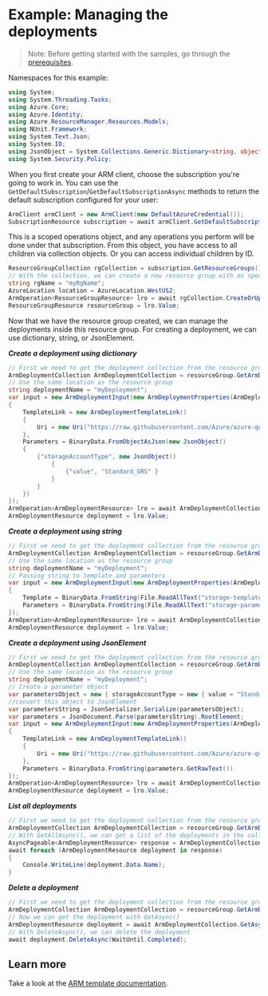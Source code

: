 # Example: Managing the deployments

>Note: Before getting started with the samples, go through the [prerequisites](https://github.com/Azure/azure-sdk-for-net/tree/main/sdk/resourcemanager/Azure.ResourceManager#prerequisites).

Namespaces for this example:
```C# Snippet:Manage_Deployments_Namespaces
using System;
using System.Threading.Tasks;
using Azure.Core;
using Azure.Identity;
using Azure.ResourceManager.Resources.Models;
using NUnit.Framework;
using System.Text.Json;
using System.IO;
using JsonObject = System.Collections.Generic.Dictionary<string, object>;
using System.Security.Policy;
```

When you first create your ARM client, choose the subscription you're going to work in. You can use the `GetDefaultSubscription`/`GetDefaultSubscriptionAsync` methods to return the default subscription configured for your user:

```C# Snippet:Readme_DefaultSubscription
ArmClient armClient = new ArmClient(new DefaultAzureCredential());
SubscriptionResource subscription = await armClient.GetDefaultSubscriptionAsync();
```

This is a scoped operations object, and any operations you perform will be done under that subscription. From this object, you have access to all children via collection objects. Or you can access individual children by ID.

```C# Snippet:Readme_GetResourceGroupCollection
ResourceGroupCollection rgCollection = subscription.GetResourceGroups();
// With the collection, we can create a new resource group with an specific name
string rgName = "myRgName";
AzureLocation location = AzureLocation.WestUS2;
ArmOperation<ResourceGroupResource> lro = await rgCollection.CreateOrUpdateAsync(WaitUntil.Completed, rgName, new ResourceGroupData(location));
ResourceGroupResource resourceGroup = lro.Value;
```

Now that we have the resource group created, we can manage the deployments inside this resource group. For creating a deployment, we can use dictionary, string, or JsonElement.

***Create a deployment using dictionary***

```C# Snippet:Managing_Deployments_CreateADeployment
// First we need to get the deployment collection from the resource group
ArmDeploymentCollection ArmDeploymentCollection = resourceGroup.GetArmDeployments();
// Use the same location as the resource group
string deploymentName = "myDeployment";
var input = new ArmDeploymentInput(new ArmDeploymentProperties(ArmDeploymentMode.Incremental)
{
    TemplateLink = new ArmDeploymentTemplateLink()
    {
        Uri = new Uri("https://raw.githubusercontent.com/Azure/azure-quickstart-templates/master/quickstarts/microsoft.storage/storage-account-create/azuredeploy.json")
    },
    Parameters = BinaryData.FromObjectAsJson(new JsonObject()
    {
        {"storageAccountType", new JsonObject()
            {
                {"value", "Standard_GRS" }
            }
        }
    })
});
ArmOperation<ArmDeploymentResource> lro = await ArmDeploymentCollection.CreateOrUpdateAsync(WaitUntil.Completed, deploymentName, input);
ArmDeploymentResource deployment = lro.Value;
```

***Create a deployment using string***

```C# Snippet:Managing_Deployments_CreateADeploymentUsingString
// First we need to get the deployment collection from the resource group
ArmDeploymentCollection ArmDeploymentCollection = resourceGroup.GetArmDeployments();
// Use the same location as the resource group
string deploymentName = "myDeployment";
// Passing string to template and parameters
var input = new ArmDeploymentInput(new ArmDeploymentProperties(ArmDeploymentMode.Incremental)
{
    Template = BinaryData.FromString(File.ReadAllText("storage-template.json")),
    Parameters = BinaryData.FromString(File.ReadAllText("storage-parameters.json"))
});
ArmOperation<ArmDeploymentResource> lro = await ArmDeploymentCollection.CreateOrUpdateAsync(WaitUntil.Completed, deploymentName, input);
ArmDeploymentResource deployment = lro.Value;
```

***Create a deployment using JsonElement***

```C# Snippet:Managing_Deployments_CreateADeploymentUsingJsonElement
// First we need to get the deployment collection from the resource group
ArmDeploymentCollection ArmDeploymentCollection = resourceGroup.GetArmDeployments();
// Use the same location as the resource group
string deploymentName = "myDeployment";
// Create a parameter object
var parametersObject = new { storageAccountType = new { value = "Standard_GRS" } };
//convert this object to JsonElement
var parametersString = JsonSerializer.Serialize(parametersObject);
var parameters = JsonDocument.Parse(parametersString).RootElement;
var input = new ArmDeploymentInput(new ArmDeploymentProperties(ArmDeploymentMode.Incremental)
{
    TemplateLink = new ArmDeploymentTemplateLink()
    {
        Uri = new Uri("https://raw.githubusercontent.com/Azure/azure-quickstart-templates/master/quickstarts/microsoft.storage/storage-account-create/azuredeploy.json")
    },
    Parameters = BinaryData.FromString(parameters.GetRawText())
});
ArmOperation<ArmDeploymentResource> lro = await ArmDeploymentCollection.CreateOrUpdateAsync(WaitUntil.Completed, deploymentName, input);
ArmDeploymentResource deployment = lro.Value;
```

***List all deployments***

```C# Snippet:Managing_Deployments_ListAllDeployments
// First we need to get the deployment collection from the resource group
ArmDeploymentCollection ArmDeploymentCollection = resourceGroup.GetArmDeployments();
// With GetAllAsync(), we can get a list of the deployments in the collection
AsyncPageable<ArmDeploymentResource> response = ArmDeploymentCollection.GetAllAsync();
await foreach (ArmDeploymentResource deployment in response)
{
    Console.WriteLine(deployment.Data.Name);
}
```

***Delete a deployment***

```C# Snippet:Managing_Deployments_DeleteADeployment
// First we need to get the deployment collection from the resource group
ArmDeploymentCollection ArmDeploymentCollection = resourceGroup.GetArmDeployments();
// Now we can get the deployment with GetAsync()
ArmDeploymentResource deployment = await ArmDeploymentCollection.GetAsync("myDeployment");
// With DeleteAsync(), we can delete the deployment
await deployment.DeleteAsync(WaitUntil.Completed);
```


## Learn more
Take a look at the [ARM template documentation](https://docs.microsoft.com/azure/azure-resource-manager/templates/).
